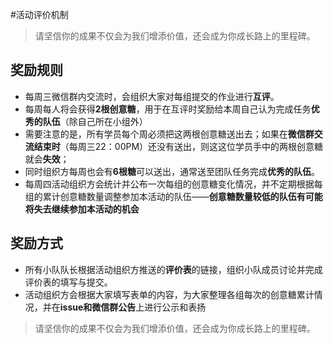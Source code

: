 
#活动评价机制

> 请坚信你的成果不仅会为我们增添价值，还会成为你成长路上的里程碑。

## 奖励规则
- 每周三微信群内交流时，会组织大家对每组提交的作业进行**互评**。
- 每周每人将会获得**2根创意糖**，用于在互评时奖励给本周自己认为完成任务**优秀的队伍**（除自己所在小组外）
- 需要注意的是，所有学员每个周必须把这两根创意糖送出去；如果在**微信群交流结束时**（每周三22：00PM）还没有送出，则这这位学员手中的两根创意糖就会**失效**；
- 同时组织方每周也会有**6根糖**可以送出，通常送至团队任务完成**优秀的队伍**。
- 每周四活动组织方会统计并公布一次每组的创意糖变化情况，并不定期根据每组的累计创意糖数量调整参加本活动的队伍——**创意糖数量较低的队伍有可能将失去继续参加本活动的机会**

## 奖励方式

- 所有小队队长根据活动组织方推送的**评价表**的链接，组织小队成员讨论并完成评价表的填写与提交。
- 活动组织方会根据大家填写表单的内容，为大家整理各组每次的创意糖累计情况，并在**issue和微信群公告**上进行公示和表扬

> 请坚信你的成果不仅会为我们增添价值，还会成为你成长路上的里程碑。


